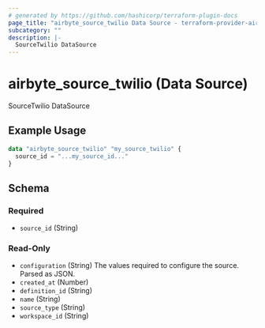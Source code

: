 ```yaml
---
# generated by https://github.com/hashicorp/terraform-plugin-docs
page_title: "airbyte_source_twilio Data Source - terraform-provider-airbyte"
subcategory: ""
description: |-
  SourceTwilio DataSource
---
```


# airbyte_source_twilio (Data Source)

SourceTwilio DataSource

## Example Usage

```terraform
data "airbyte_source_twilio" "my_source_twilio" {
  source_id = "...my_source_id..."
}
```

<!-- schema generated by tfplugindocs -->
## Schema

### Required

- `source_id` (String)

### Read-Only

- `configuration` (String) The values required to configure the source. Parsed as JSON.
- `created_at` (Number)
- `definition_id` (String)
- `name` (String)
- `source_type` (String)
- `workspace_id` (String)
